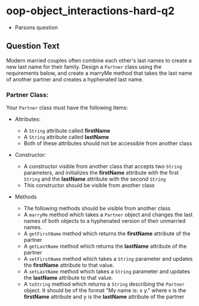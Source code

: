 # oop-object_interactions-hard-q2

- Parsons question

## Question Text

Modern married couples often combine each other's last names to create a new last name for their family. Design a 
`Partner` class using the requirements below, and create a marryMe method that takes the last name of another partner
and creates a hyphenated last name.

### Partner Class:

Your `Partner` class must have the following items:

- Attributes:
    - A `String` attribute called **firstName**
    - A `String` attribute called **lastName**
    - Both of these attributes should not be accessible from another class

- Constructor:
    - A constructor visible from another class that accepts two `String` parameters, and initializes the **firstName** 
      attribute with the first `String` and the **lastName** attribute with the second `String`
    - This constructor should be visible from another class

- Methods
    - The following methods should be visible from another class
    - A `marryMe` method which takes a `Partner` object and changes the last names of both objects to a hyphenated 
      version of their unmarried names.
    - A `getFirstName` method which returns the **firstName** attribute of the partner
    - A `getLastName` method which returns the **lastName** attribute of the partner
    - A `setFirstName` method which takes a `String` parameter and updates the **firstName** attribute to that value. 
    - A `setLastName` method which takes a `String` parameter and updates the **lastName** attribute to that value. 
    - A `toString` method which returns a `String` describing the `Partner` object. It should be of the format "My name
      is: x y." where x is the **firstName** attribute and y is the **lastName** attribute of the partner
